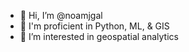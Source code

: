 - 👋 Hi, I’m @noamjgal
- 💪 I'm proficient in Python, ML, & GIS
- 👀 I’m interested in geospatial analytics


<!---
noamjgal/noamjgal is a ✨ special ✨ repository because its `README.md` (this file) appears on your GitHub profile.
You can click the Preview link to take a look at your changes.
--->
